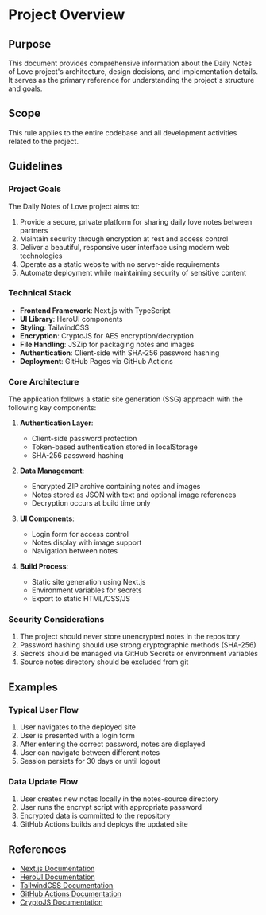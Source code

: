 # Project Overview

## Purpose

This document provides comprehensive information about the Daily Notes of Love project's architecture, design decisions, and implementation details. It serves as the primary reference for understanding the project's structure and goals.

## Scope

This rule applies to the entire codebase and all development activities related to the project.

## Guidelines

### Project Goals

The Daily Notes of Love project aims to:

1. Provide a secure, private platform for sharing daily love notes between partners
2. Maintain security through encryption at rest and access control
3. Deliver a beautiful, responsive user interface using modern web technologies
4. Operate as a static website with no server-side requirements
5. Automate deployment while maintaining security of sensitive content

### Technical Stack

- **Frontend Framework**: Next.js with TypeScript
- **UI Library**: HeroUI components
- **Styling**: TailwindCSS
- **Encryption**: CryptoJS for AES encryption/decryption
- **File Handling**: JSZip for packaging notes and images
- **Authentication**: Client-side with SHA-256 password hashing
- **Deployment**: GitHub Pages via GitHub Actions

### Core Architecture

The application follows a static site generation (SSG) approach with the following key components:

1. **Authentication Layer**:
   - Client-side password protection
   - Token-based authentication stored in localStorage
   - SHA-256 password hashing

2. **Data Management**:
   - Encrypted ZIP archive containing notes and images
   - Notes stored as JSON with text and optional image references
   - Decryption occurs at build time only

3. **UI Components**:
   - Login form for access control
   - Notes display with image support
   - Navigation between notes

4. **Build Process**:
   - Static site generation using Next.js
   - Environment variables for secrets
   - Export to static HTML/CSS/JS

### Security Considerations

1. The project should never store unencrypted notes in the repository
2. Password hashing should use strong cryptographic methods (SHA-256)
3. Secrets should be managed via GitHub Secrets or environment variables
4. Source notes directory should be excluded from git

## Examples

### Typical User Flow

1. User navigates to the deployed site
2. User is presented with a login form
3. After entering the correct password, notes are displayed
4. User can navigate between different notes
5. Session persists for 30 days or until logout

### Data Update Flow

1. User creates new notes locally in the notes-source directory
2. User runs the encrypt script with appropriate password
3. Encrypted data is committed to the repository
4. GitHub Actions builds and deploys the updated site

## References

- [Next.js Documentation](https://nextjs.org/docs)
- [HeroUI Documentation](https://www.heroui.com/docs)
- [TailwindCSS Documentation](https://tailwindcss.com/docs)
- [GitHub Actions Documentation](https://docs.github.com/en/actions)
- [CryptoJS Documentation](https://cryptojs.gitbook.io/docs/) 